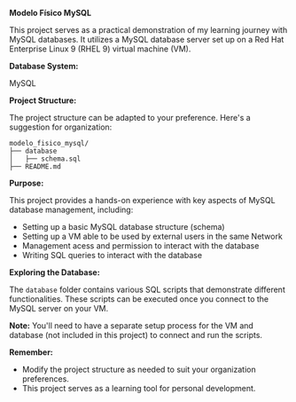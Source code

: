 **Modelo Físico MySQL**

This project serves as a practical demonstration of my learning journey with MySQL databases. It utilizes a MySQL database server set up on a Red Hat Enterprise Linux 9 (RHEL 9) virtual machine (VM). 

**Database System:** 

MySQL

**Project Structure:**

The project structure can be adapted to your preference. Here's a suggestion for organization:

```
modelo_fisico_mysql/
├── database          
│   ├── schema.sql              
├── README.md
```

**Purpose:**

This project provides a hands-on experience with key aspects of MySQL database management, including:

* Setting up a basic MySQL database structure (schema)
* Setting up a VM able to be used by external users in the same Network
* Management acess and permission to interact with the database 
* Writing SQL queries to interact with the database


**Exploring the Database:**

The `database` folder contains various SQL scripts that demonstrate different functionalities. These scripts can be executed once you connect to the MySQL server on your VM. 

**Note:** You'll need to have a separate setup process for the VM and database (not included in this project) to connect and run the scripts. 

**Remember:**

* Modify the project structure as needed to suit your organization preferences.
* This project serves as a learning tool for personal development.
